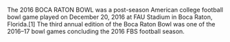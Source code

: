 The 2016 BOCA RATON BOWL was a post-season American college football bowl game played on December 20, 2016 at FAU Stadium in Boca Raton, Florida.[1] The third annual edition of the Boca Raton Bowl was one of the 2016–17 bowl games concluding the 2016 FBS football season.
